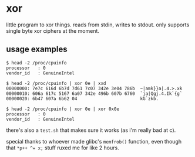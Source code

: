 # xor

little program to xor things. reads from stdin, writes to stdout. only supports single byte xor ciphers at the moment.

## usage examples

    $ head -2 /proc/cpuinfo
    processor	: 0
    vendor_id	: GenuineIntel

    $ head -2 /proc/cpuinfo | xor 0e | xxd
    00000000: 7e7c 616d 6b7d 7d61 7c07 342e 3e04 786b  ~|amk}}a|.4.>.xk
    00000010: 606a 617c 5167 6a07 342e 496b 607b 6760  `ja|Qgj.4.Ik`{g`
    00000020: 6b47 607a 6b62 04                        kG`zkb.

    $ head -2 /proc/cpuinfo | xor 0e | xor 0x0e
    processor	: 0
    vendor_id	: GenuineIntel

there's also a `test.sh` that makes sure it works (as i'm really bad at c).

special thanks to whoever made glibc's `memfrob()` function, even though that `*p++ ^= x;` stuff ruxed me for like 2 hours.

